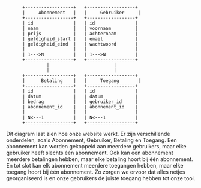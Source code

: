           +------------------+   +------------------+
          |     Abonnement   |   |     Gebruiker     |
          +------------------+   +------------------+
          | id               |   | id               |
          | naam             |   | voornaam         |
          | prijs            |   | achternaam       |
          | geldigheid_start |   | email            |
          | geldigheid_eind  |   | wachtwoord       |
          |                  |   |                  |
          | 1--->N           |   | 1--->N           |
          +------------------+   +------------------+
                   |                        |
                   |                        |
          +------------------+   +------------------+
          |      Betaling    |   |     Toegang       |
          +------------------+   +------------------+
          | id               |   | id               |
          | datum            |   | datum            |
          | bedrag           |   | gebruiker_id     |
          | abonnement_id    |   | abonnement_id    |
          |                  |   |                  |
          | N<---1           |   | N<---1           |
          +------------------+   +------------------+

Dit diagram laat zien hoe onze website werkt. Er zijn verschillende onderdelen, zoals Abonnement, Gebruiker, Betaling en Toegang. Een abonnement kan worden gekoppeld aan meerdere gebruikers, maar elke gebruiker heeft slechts één abonnement. Ook kan een abonnement meerdere betalingen hebben, maar elke betaling hoort bij één abonnement. En tot slot kan elk abonnement meerdere toegangen hebben, maar elke toegang hoort bij één abonnement. Zo zorgen we ervoor dat alles netjes georganiseerd is en onze gebruikers de juiste toegang hebben tot onze tool.
